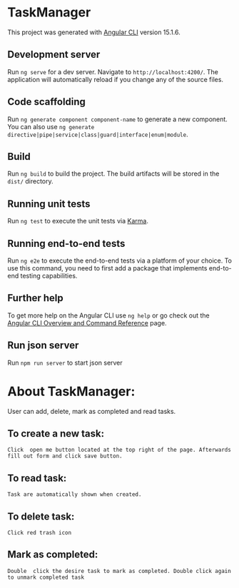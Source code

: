 # TaskManager

This project was generated with [Angular CLI](https://github.com/angular/angular-cli) version 15.1.6.

## Development server

Run `ng serve` for a dev server. Navigate to `http://localhost:4200/`. The application will automatically reload if you change any of the source files.

## Code scaffolding

Run `ng generate component component-name` to generate a new component. You can also use `ng generate directive|pipe|service|class|guard|interface|enum|module`.

## Build

Run `ng build` to build the project. The build artifacts will be stored in the `dist/` directory.

## Running unit tests

Run `ng test` to execute the unit tests via [Karma](https://karma-runner.github.io).

## Running end-to-end tests

Run `ng e2e` to execute the end-to-end tests via a platform of your choice. To use this command, you need to first add a package that implements end-to-end testing capabilities.

## Further help

To get more help on the Angular CLI use `ng help` or go check out the [Angular CLI Overview and Command Reference](https://angular.io/cli) page.

## Run json server
Run `npm run server` to start json server

# About TaskManager:
User can add, delete, mark as completed and read tasks. 

## To create a new task:
    Click  open me button located at the top right of the page. Afterwards fill out form and click save button.
## To read task:
    Task are automatically shown when created.
## To delete task:
    Click red trash icon
## Mark as completed:
    Double  click the desire task to mark as completed. Double click again to unmark completed task
